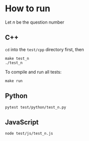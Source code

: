 # How to run

Let $n$ be the question number

## C++

`cd` into the `test/cpp` directory first, then

```shell
make test_n
./test_n
```

To compile and run all tests:

```shell
make run
```

## Python

```shell
pytest test/python/test_n.py
```

## JavaScript

```shell
node test/js/test_n.js
```
